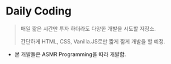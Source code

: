 # Daily Coding
> 매일 짧은 시간만 투자 하더라도 다양한 개발을 시도할 저장소.
>
> 간단하게 HTML, CSS, Vanilla.JS로만 짧게 짧게 개발을 할 예정.

- 본 개발들은 ASMR Programming을 따라 개발함.